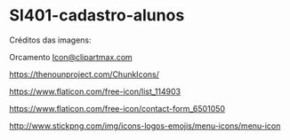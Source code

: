 # SI401-cadastro-alunos

Créditos das imagens:

Orcamento Icon@clipartmax.com

https://thenounproject.com/ChunkIcons/

https://www.flaticon.com/free-icon/list_114903

https://www.flaticon.com/free-icon/contact-form_6501050

http://www.stickpng.com/img/icons-logos-emojis/menu-icons/menu-icon
